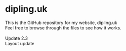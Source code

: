 # dipling.uk
This is the GitHub repository for my website, dipling.uk  
Feel free to browse through the files to see how it works.    
<br>
Update 2.3  
Layout update